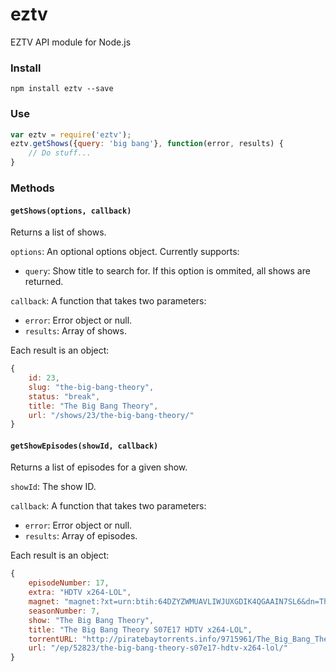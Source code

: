 eztv
========

EZTV API module for Node.js



### Install

`npm install eztv --save`



### Use

```js
var eztv = require('eztv');
eztv.getShows({query: 'big bang'}, function(error, results) {
	// Do stuff...
}
```



### Methods


#### `getShows(options, callback)`

Returns a list of shows.

`options`: An optional options object. Currently supports:

- `query`: Show title to search for. If this option is ommited, all shows are returned.

`callback`: A function that takes two parameters:

- `error`: Error object or null.
- `results`: Array of shows. 

Each result is an object:

```js
{
	id: 23,
	slug: "the-big-bang-theory",
	status: "break",
	title: "The Big Bang Theory",
	url: "/shows/23/the-big-bang-theory/"
}
```



#### `getShowEpisodes(showId, callback)`

Returns a list of episodes for a given show.

`showId`: The show ID.

`callback`: A function that takes two parameters:

- `error`: Error object or null.
- `results`: Array of episodes.

Each result is an object:

```js
{
	episodeNumber: 17,
	extra: "HDTV x264-LOL",
	magnet: "magnet:?xt=urn:btih:64DZYZWMUAVLIWJUXGDIK4QGAAIN7SL6&dn=The.Big.Bang.Theory.S07E17.HDTV.x264-LOL&tr=udp://tracker.openbittorrent.com:80&tr=udp://tracker.publicbt.com:80&tr=udp://tracker.istole.it:80&tr=udp://open.demonii.com:80&tr=udp://tracker.coppersurfer.tk:80",
	seasonNumber: 7,
	show: "The Big Bang Theory",
	title: "The Big Bang Theory S07E17 HDTV x264-LOL",
	torrentURL: "http://piratebaytorrents.info/9715961/The_Big_Bang_Theory_S07E17_HDTV_x264-LOL.9715961.TPB.torrent",
	url: "/ep/52823/the-big-bang-theory-s07e17-hdtv-x264-lol/"}
```
